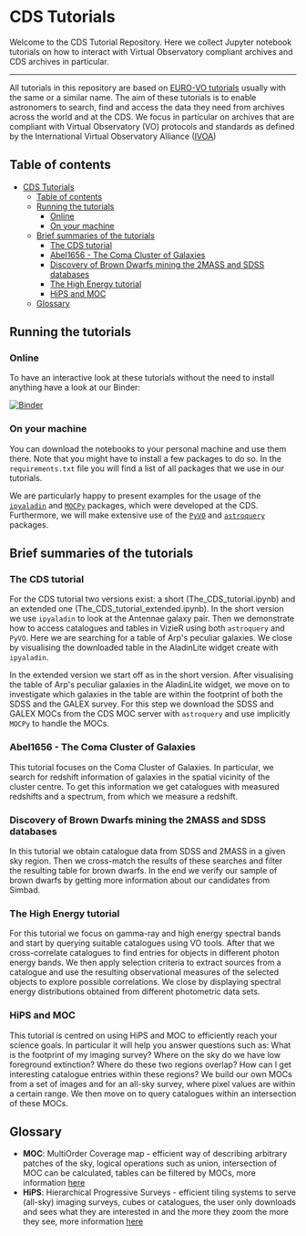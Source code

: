 # CDS Tutorials

Welcome to the CDS Tutorial Repository. Here we collect Jupyter notebook tutorials on how to interact with Virtual Observatory compliant archives and CDS archives in particular.
***

All tutorials in this repository are based on [EURO-VO tutorials](https://www.euro-vo.org/scientific-tutorials/) usually with the same or a similar name. The aim of these tutorials is to enable astronomers to search, find and access the data they need from archives across the world and at the CDS. We focus in particular on archives that are compliant with Virtual Observatory (VO) protocols and standards as defined by the International Virtual Observatory Alliance ([IVOA](https://www.ivoa.net/))

## Table of contents

- [CDS Tutorials](#cds-tutorials)
  - [Table of contents](#table-of-contents)
  - [Running the tutorials](#running-the-tutorials)
    - [Online](#online)
    - [On your machine](#on-your-machine)
  - [Brief summaries of the tutorials](#brief-summaries-of-the-tutorials)
    - [The CDS tutorial](#the-cds-tutorial)
    - [Abel1656 - The Coma Cluster of Galaxies](#abel1656---the-coma-cluster-of-galaxies)
    - [Discovery of Brown Dwarfs mining the 2MASS and SDSS databases](#discovery-of-brown-dwarfs-mining-the-2mass-and-sdss-databases)
    - [The High Energy tutorial](#the-high-energy-tutorial)
    - [HiPS and MOC](#hips-and-moc)
  - [Glossary](#glossary)

## Running the tutorials

### Online

To have an interactive look at these tutorials without the need to install anything have a look at our Binder:

[![Binder](https://mybinder.org/badge_logo.svg)](https://mybinder.org/v2/gh/cds-astro/tutorials/master?filepath=Notebooks)

### On your machine

You can download the notebooks to your personal machine and use them there. Note that you might have to install a few packages to do so. In the `requirements.txt` file you will find a list of all packages that we use in our tutorials.

We are particularly happy to present examples for the usage of the [`ipyaladin`](https://github.com/cds-astro/ipyaladin) and [`MOCPy`](https://cds-astro.github.io/mocpy/index.html) packages, which were developed at the CDS. Furthermore, we will make extensive use of the [`PyVO`](https://pyvo.readthedocs.io/en/latest/#) and [`astroquery`](https://astroquery.readthedocs.io/en/latest/) packages.

## Brief summaries of the tutorials

### The CDS tutorial

For the CDS tutorial two versions exist: a short (The_CDS_tutorial.ipynb) and an extended one (The_CDS_tutorial_extended.ipynb).
In the short version we use `ipyaladin` to look at the Antennae galaxy pair. Then we demonstrate how to access catalogues and tables in VizieR using both `astroquery` and `PyVO`. Here we are searching for a table of Arp's peculiar galaxies. We close by visualising the downloaded table in the AladinLite widget create with `ipyaladin`.

In the extended version we start off as in the short version. After visualising the table of Arp's peculiar galaxies in the AladinLite widget, we move on to investigate which galaxies in the table are within the footprint of both the SDSS and the GALEX survey. For this step we download the SDSS and GALEX MOCs from the CDS MOC server with `astroquery` and use implicitly `MOCPy` to handle the MOCs.

### Abel1656 - The Coma Cluster of Galaxies

This tutorial focuses on the Coma Cluster of Galaxies. In particular, we search for redshift information of galaxies in the spatial vicinity of the cluster centre. To get this information we get catalogues with measured redshifts and a spectrum, from which we measure a redshift.

### Discovery of Brown Dwarfs mining the 2MASS and SDSS databases

In this tutorial we obtain catalogue data from SDSS and 2MASS in a given sky region. Then we cross-match the results of these searches and filter the resulting table for brown dwarfs. In the end we verify our sample of brown dwarfs by getting more information about our candidates from Simbad.

### The High Energy tutorial

For this tutorial we focus on gamma-ray and high energy spectral bands and start by querying suitable catalogues using VO tools. After that we cross-correlate catalogues to find entries for objects in different photon energy bands. We then apply selection criteria to extract sources from a catalogue and use the resulting observational measures of the selected objects to explore possible correlations. We close by displaying spectral energy distributions obtained from different photometric data sets.

### HiPS and MOC

This tutorial is centred on using HiPS and MOC to efficiently reach your science goals. In particular it will help you answer questions such as: What is the footprint of my imaging survey? Where on the sky do we have low foreground extinction? Where do these two regions overlap? How can I get interesting catalogue entries within these regions? We build our own MOCs from a set of images and for an all-sky survey, where pixel values are within a certain range. We then move on to query catalogues within an intersection of these MOCs.

## Glossary

- **MOC**: MultiOrder Coverage map - efficient way of describing arbitrary patches of the sky, logical operations such as union, intersection of MOC can be calculated, tables can be filtered by MOCs, more information [here](https://ivoa.net/documents/MOC/)
- **HiPS**: Hierarchical Progressive Surveys - efficient tiling systems to serve (all-sky) imaging surveys, cubes or catalogues, the user only downloads and sees what they are interested in and the more they zoom the more they see, more information [here](https://aladin.u-strasbg.fr/hips/)
